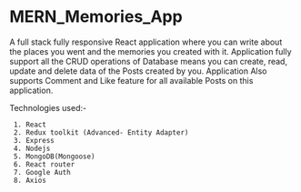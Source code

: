 # MERN_Memories_App

A full stack fully responsive React application where you can write about the places you went and the memories you created with it. 
Application fully support all the CRUD operations of Database means you can create, read, update and delete data of the Posts created by you. Application Also supports Comment and Like feature for all available Posts on this application.

Technologies used:-
```
 1. React
 2. Redux toolkit (Advanced- Entity Adapter)
 3. Express
 4. Nodejs
 5. MongoDB(Mongoose)
 6. React router
 7. Google Auth
 8. Axios
 ```
